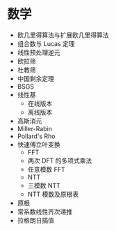 # 数学

* 欧几里得算法与扩展欧几里得算法
* 组合数与 Lucas 定理
* 线性预处理逆元
* 欧拉筛
* 杜教筛
* 中国剩余定理
* BSGS
* 线性基
  * 在线版本
  * 离线版本
* 高斯消元
* Miller-Rabin
* Pollard's Rho
* 快速傅立叶变换
  * FFT
  * 两次 DFT 的多项式乘法
  * 任意模数 FFT
  * NTT
  * 三模数 NTT
  * NTT 模数及原根表
* 原根
* 常系数线性齐次递推
* 拉格朗日插值
